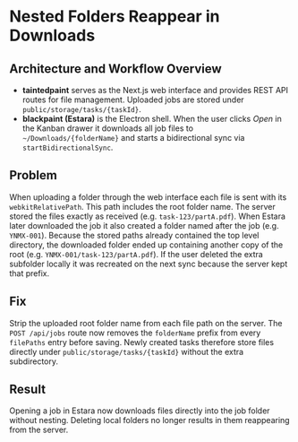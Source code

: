 # Nested Folders Reappear in Downloads

## Architecture and Workflow Overview
- **taintedpaint** serves as the Next.js web interface and provides REST API routes for file management. Uploaded jobs are stored under `public/storage/tasks/{taskId}`.
- **blackpaint (Estara)** is the Electron shell. When the user clicks *Open* in the Kanban drawer it downloads all job files to `~/Downloads/{folderName}` and starts a bidirectional sync via `startBidirectionalSync`.

## Problem
When uploading a folder through the web interface each file is sent with its `webkitRelativePath`. This path includes the root folder name. The server stored the files exactly as received (e.g. `task-123/partA.pdf`). When Estara later downloaded the job it also created a folder named after the job (e.g. `YNMX-001`). Because the stored paths already contained the top level directory, the downloaded folder ended up containing another copy of the root (e.g. `YNMX-001/task-123/partA.pdf`). If the user deleted the extra subfolder locally it was recreated on the next sync because the server kept that prefix.

## Fix
Strip the uploaded root folder name from each file path on the server. The `POST /api/jobs` route now removes the `folderName` prefix from every `filePaths` entry before saving. Newly created tasks therefore store files directly under `public/storage/tasks/{taskId}` without the extra subdirectory.

## Result
Opening a job in Estara now downloads files directly into the job folder without nesting. Deleting local folders no longer results in them reappearing from the server.
